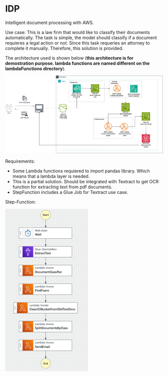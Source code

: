 # IDP
Intelligent document processing with AWS.

Use case:
This is a law firm that would like to classify their documents automatically. The task is simple, the model should classify if a document requieres a legal action or not. Since this task requeries an attorney to complete it manually. Therefore, this solution is provided.  

The architecture used is shown below (**this architecture is for demostration purpose. lambda functions are named different on the lambdaFunctions directory**).

![AWSarchitecture](images/diagram.drawio.png)

Requirements:

* Some Lambda functions requiered to import pandas library. Which means that a lambda layer is needed.
* This is a partial solution. Should be integrated with Textract to get OCR function for extracting text from pdf documents.
* StepFunction includes a Glue Job for Textract use case.

Step-Function:

![AWSstpFunction](images/workflow-stepfunction.png)

